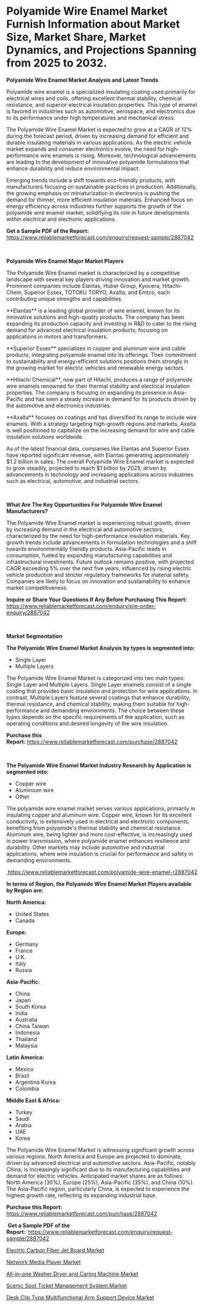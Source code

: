 <p><h1>Polyamide Wire Enamel Market Furnish Information about Market Size, Market Share, Market Dynamics, and Projections Spanning from 2025 to 2032.</h1></p><p><strong>Polyamide Wire Enamel Market Analysis and Latest Trends</strong></p>
<p><p>Polyamide wire enamel is a specialized insulating coating used primarily for electrical wires and coils, offering excellent thermal stability, chemical resistance, and superior electrical insulation properties. This type of enamel is favored in industries such as automotive, aerospace, and electronics due to its performance under high temperatures and mechanical stress.</p><p>The Polyamide Wire Enamel Market is expected to grow at a CAGR of 12% during the forecast period, driven by increasing demand for efficient and durable insulating materials in various applications. As the electric vehicle market expands and consumer electronics evolve, the need for high-performance wire enamels is rising. Moreover, technological advancements are leading to the development of innovative polyamide formulations that enhance durability and reduce environmental impact.</p><p>Emerging trends include a shift towards eco-friendly products, with manufacturers focusing on sustainable practices in production. Additionally, the growing emphasis on miniaturization in electronics is pushing the demand for thinner, more efficient insulation materials. Enhanced focus on energy efficiency across industries further supports the growth of the polyamide wire enamel market, solidifying its role in future developments within electrical and electronic applications.</p></p>
<p><strong>Get a Sample PDF of the Report:&nbsp;</strong> <a href="https://www.reliablemarketforecast.com/enquiry/request-sample/2887042?utm_campaign=1170&utm_medium=2&utm_source=Github&utm_content=ia&utm_term=13032025&utm_id=polyamide-wire-enamel">https://www.reliablemarketforecast.com/enquiry/request-sample/2887042</a></p>
<p>&nbsp;</p>
<p><strong>Polyamide Wire Enamel Major Market Players</strong></p>
<p><p>The Polyamide Wire Enamel market is characterized by a competitive landscape with several key players driving innovation and market growth. Prominent companies include Elantas, Huber Group, Kyocera, Hitachi-Chem, Superior Essex, TOTOKU TORYO, Axalta, and Emtco, each contributing unique strengths and capabilities.</p><p>**Elantas** is a leading global provider of wire enamel, known for its innovative solutions and high-quality products. The company has been expanding its production capacity and investing in R&D to cater to the rising demand for advanced electrical insulation products, focusing on applications in motors and transformers.</p><p>**Superior Essex** specializes in copper and aluminum wire and cable products, integrating polyamide enamel into its offerings. Their commitment to sustainability and energy-efficient solutions positions them strongly in the growing market for electric vehicles and renewable energy sectors.</p><p>**Hitachi Chemical**, now part of Hitachi, produces a range of polyamide wire enamels renowned for their thermal stability and electrical insulation properties. The company is focusing on expanding its presence in Asia-Pacific and has seen a steady increase in demand for its products driven by the automotive and electronics industries.</p><p>**Axalta** focuses on coatings and has diversified its range to include wire enamels. With a strategy targeting high-growth regions and markets, Axalta is well positioned to capitalize on the increasing demand for wire and cable insulation solutions worldwide.</p><p>As of the latest financial data, companies like Elantas and Superior Essex have reported significant revenue, with Elantas generating approximately $1.2 billion in sales. The overall Polyamide Wire Enamel market is expected to grow steadily, projected to reach $1 billion by 2025, driven by advancements in technology and increasing applications across industries such as electrical, automotive, and industrial sectors.</p></p>
<p>&nbsp;</p>
<p><strong>What Are The Key Opportunities For Polyamide Wire Enamel Manufacturers?</strong></p>
<p><p>The Polyamide Wire Enamel market is experiencing robust growth, driven by increasing demand in the electrical and automotive sectors, characterized by the need for high-performance insulation materials. Key growth trends include advancements in formulation technologies and a shift towards environmentally friendly products. Asia-Pacific leads in consumption, fueled by expanding manufacturing capabilities and infrastructural investments. Future outlook remains positive, with projected CAGR exceeding 5% over the next five years, influenced by rising electric vehicle production and stricter regulatory frameworks for material safety. Companies are likely to focus on innovation and sustainability to enhance market competitiveness.</p></p>
<p><strong>Inquire or Share Your Questions If Any Before Purchasing This Report:</strong> <a href="https://www.reliablemarketforecast.com/enquiry/pre-order-enquiry/2887042?utm_campaign=1170&utm_medium=2&utm_source=Github&utm_content=ia&utm_term=13032025&utm_id=polyamide-wire-enamel">https://www.reliablemarketforecast.com/enquiry/pre-order-enquiry/2887042</a></p>
<p>&nbsp;</p>
<p><strong>Market Segmentation</strong></p>
<p><strong>The Polyamide Wire Enamel Market Analysis by types is segmented into:</strong></p>
<p><ul><li>Single Layer</li><li>Multiple Layers</li></ul></p>
<p><p>The Polyamide Wire Enamel Market is categorized into two main types: Single Layer and Multiple Layers. Single Layer enamels consist of a single coating that provides basic insulation and protection for wire applications. In contrast, Multiple Layers feature several coatings that enhance durability, thermal resistance, and chemical stability, making them suitable for high-performance and demanding environments. The choice between these types depends on the specific requirements of the application, such as operating conditions and desired longevity of the wire insulation.</p></p>
<p><strong>Purchase this Report:&nbsp;</strong><a href="https://www.reliablemarketforecast.com/purchase/2887042?utm_campaign=1170&utm_medium=2&utm_source=Github&utm_content=ia&utm_term=13032025&utm_id=polyamide-wire-enamel">https://www.reliablemarketforecast.com/purchase/2887042</a></p>
<p>&nbsp;</p>
<p><strong>The Polyamide Wire Enamel Market Industry Research by Application is segmented into:</strong></p>
<p><ul><li>Copper wire</li><li>Aluminium wire</li><li>Other</li></ul></p>
<p><p>The polyamide wire enamel market serves various applications, primarily in insulating copper and aluminum wire. Copper wire, known for its excellent conductivity, is extensively used in electrical and electronic components, benefiting from polyamide's thermal stability and chemical resistance. Aluminum wire, being lighter and more cost-effective, is increasingly used in power transmission, where polyamide enamel enhances resilience and durability. Other markets may include automotive and industrial applications, where wire insulation is crucial for performance and safety in demanding environments.</p></p>
<p><a href="https://www.reliablemarketforecast.com/polyamide-wire-enamel-r2887042?utm_campaign=1170&utm_medium=2&utm_source=Github&utm_content=ia&utm_term=13032025&utm_id=polyamide-wire-enamel">&nbsp;https://www.reliablemarketforecast.com/polyamide-wire-enamel-r2887042</a></p>
<p><strong>In terms of Region, the Polyamide Wire Enamel Market Players available by Region are:</strong></p>
<p>
    <p> <strong> North America: </strong>
        <ul>
            <li>United States</li>
            <li>Canada</li>
        </ul>
        </p> 
    <p> <strong> Europe: </strong>
        <ul>
            <li>Germany</li>
            <li>France</li>
            <li>U.K.</li>
            <li>Italy</li>
            <li>Russia</li>
        </ul>
        </p> 
    <p> <strong> Asia-Pacific: </strong>
        <ul>
            <li>China</li>
            <li>Japan</li>
            <li>South Korea</li>
            <li>India</li>
            <li>Australia</li>
            <li>China Taiwan</li>
            <li>Indonesia</li>
            <li>Thailand</li>
            <li>Malaysia</li>
        </ul>
        </p> 
    <p> <strong> Latin America: </strong>
        <ul>
            <li>Mexico</li>
            <li>Brazil</li>
            <li>Argentina Korea</li>
            <li>Colombia</li>
        </ul>
        </p> 
    <p> <strong> Middle East & Africa: </strong>
        <ul>
            <li>Turkey</li>
            <li>Saudi</li>
            <li>Arabia</li>
            <li>UAE</li>
            <li>Korea</li>
        </ul>
    </p>
    </p>
<p><p>The Polyamide Wire Enamel Market is witnessing significant growth across various regions. North America and Europe are projected to dominate, driven by advanced electrical and automotive sectors. Asia-Pacific, notably China, is increasingly significant due to its manufacturing capabilities and demand for electric vehicles. Anticipated market shares are as follows: North America (30%), Europe (25%), Asia-Pacific (35%), and China (10%). The Asia-Pacific region, particularly China, is expected to experience the highest growth rate, reflecting its expanding industrial base.</p></p>
<p><strong>Purchase this Report: </strong><a href="https://www.reliablemarketforecast.com/purchase/2887042?utm_campaign=1170&utm_medium=2&utm_source=Github&utm_content=ia&utm_term=13032025&utm_id=polyamide-wire-enamel">https://www.reliablemarketforecast.com/purchase/2887042</a></p>
<p>&nbsp;<strong>Get a Sample PDF of the Report:&nbsp;&nbsp;</strong><a href="https://www.reliablemarketforecast.com/enquiry/request-sample/2887042?utm_campaign=1170&utm_medium=2&utm_source=Github&utm_content=ia&utm_term=13032025&utm_id=polyamide-wire-enamel">https://www.reliablemarketforecast.com/enquiry/request-sample/2887042</a></p>
<p><strong></strong></p>
<p><p><a href="https://github.com/kabotcaddoub/Market-Research-Report-List-1/blob/main/electric-carbon-fiber-jet-board-market.md?utm_campaign=1170&utm_medium=2&utm_source=Github&utm_content=ia&utm_term=13032025&utm_id=polyamide-wire-enamel">Electric Carbon Fiber Jet Board Market</a></p><p><a href="https://github.com/duskodazzi34/Market-Research-Report-List-1/blob/main/network-media-player-market.md?utm_campaign=1170&utm_medium=2&utm_source=Github&utm_content=ia&utm_term=13032025&utm_id=polyamide-wire-enamel">Network Media Player Market</a></p><p><a href="https://github.com/ienamoun/Market-Research-Report-List-1/blob/main/all-in-one-washer-dryer-and-caring-machine-market.md?utm_campaign=1170&utm_medium=2&utm_source=Github&utm_content=ia&utm_term=13032025&utm_id=polyamide-wire-enamel">All-in-one Washer Dryer and Caring Machine Market</a></p><p><a href="https://github.com/elhibacajka/Market-Research-Report-List-1/blob/main/scenic-spot-ticket-management-system-market.md?utm_campaign=1170&utm_medium=2&utm_source=Github&utm_content=ia&utm_term=13032025&utm_id=polyamide-wire-enamel">Scenic Spot Ticket Management System Market</a></p><p><a href="https://github.com/drevertevell/Market-Research-Report-List-1/blob/main/desk-clip-type-multifunctional-arm-support-device-market.md?utm_campaign=1170&utm_medium=2&utm_source=Github&utm_content=ia&utm_term=13032025&utm_id=polyamide-wire-enamel">Desk Clip Type Multifunctional Arm Support Device Market</a></p></p>